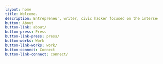 ```yaml
---
layout: home
title: Welcome.
description: Entrepreneur, writer, civic hacker focused on the intersection of design, technology and democracy.
button: About
button-link: about/
button-press: Press
button-link-press: press/
button-works: Work
button-link-works: work/
button-connect: Connect
button-link-connect: connect/
---
```

